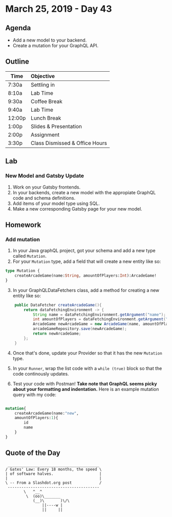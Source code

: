 # March 25, 2019 - Day 43


## Agenda

- Add a new model to your backend.
- Create a mutation for your GraphQL API. 

## Outline

| Time   | Objective                        |
| -------|:---------------------------------|
| 7:30a  | Settling in                      |
| 8:10a  | Lab Time                         |
| 9:30a  | Coffee Break                     |
| 9:40a  | Lab Time                         |
| 12:00p | Lunch Break                      |
| 1:00p  | Slides & Presentation            |
| 2:00p  | Assignment                       |
| 3:30p  | Class Dismissed & Office Hours   |

## Lab

### New Model and Gatsby Update

1. Work on your Gatsby frontends. 
2. In your backends, create a new model with the appropiate GraphQL code and schema definitions. 
3. Add items of your model type using SQL. 
4. Make a new corresponding Gatsby page for your new model.  

## Homework

### Add mutation

1. In your Java graphQL project, got your schema and add a new type called `Mutation`. 
2. For your `Mutation` type, add a field that will create a new entity like so:

```GraphQL
type Mutation {
    createArcadeGame(name:String, amountOfPlayers:Int):ArcadeGame!
}
```
3. In your GraphQLDataFetchers class, add a method for creating a new entity like so:

```Java
    public DataFetcher createArcadeGame(){
        return dataFetchingEnvironment -> {
            String name = dataFetchingEnvironment.getArgument("name");
            int amountOfPlayers = dataFetchingEnvironment.getArgument("amountOfPlayers");
            ArcadeGame newArcadeGame = new ArcadeGame(name, amountOfPlayers);
            arcadeGameRepository.save(newArcadeGame);
            return newArcadeGame;
        };
    }
```

4. Once that's done, update your Provider so that it has the new `Mutation` type. 

5. In your `Runner`, wrap the list code with a `while (true)` block so that the code continously updates. 

6. Test your code with Postman! **Take note that GraphQL seems picky about your formatting and indentation.** Here is an example mutation query with my code:

```GraphQL

mutation{
    createArcadeGame(name:"new", 
    amountOfPlayers:1){
        id
        name 
    }
}

```

## Quote of the Day 
```
 ________________________________________
/ Gates' Law: Every 18 months, the speed \
| of software halves.                    |
|                                        |
\ -- From a Slashdot.org post            /
 ----------------------------------------
        \   ^__^
         \  (oo)\_______
            (__)\       )\/\
                ||----w |
                ||     ||


```